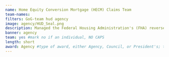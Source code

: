 ```yaml
---
name: Home Equity Conversion Mortgage (HECM) Claims Team
team-names: 
filters: GoG-team hud agency
image: agency/HUD_Seal.png
description: Managed the Federal Housing Administration's (FHA) reverse mortgage program, reviewing overdue Home Equity Conversion Mortgage Claims to reduce the significant backlog. By February 2019, the team had processed 14,195 claims, approving 94%, returning almost $3 billion back to the industry.
banner: agency
team: yes #mark no if an individual, NO CAPS 
length: short
award: Agency #type of award, either Agency, Council, or President's; this is case sensitive so make sure to match the options listed exactly. This section generates the format of the card
---
```

